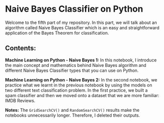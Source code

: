 # Naive Bayes Classifier on Python
Welcome to the fifth part of my repository. In this part, we will talk about an algorithm called Naive Bayes Classifier which is an easy and straightforward application of the Bayes Theorem for classification.

## Contents:

**Machine Learning on Python - Naive Bayes 1:** In this notebook, I introduce the main concept and mathematics behind Naive Bayes algorithm and different Naive Bayes Classifier types that you can use on Python.

**Machine Learning on Python - Naive Bayes 2:** In the second notebook, we practice what we learnt in the previous notebook by using the models on two different text classification problem. In the first practice, we built a spam classifier and then we moved onto a dataset that we are more familiar: IMDB Reviews.


**Notes:** The `GridSearchCV()` and `RandomSearchCV()` results make the notebooks unnecessarily longer. Therefore, I deleted their outputs.
